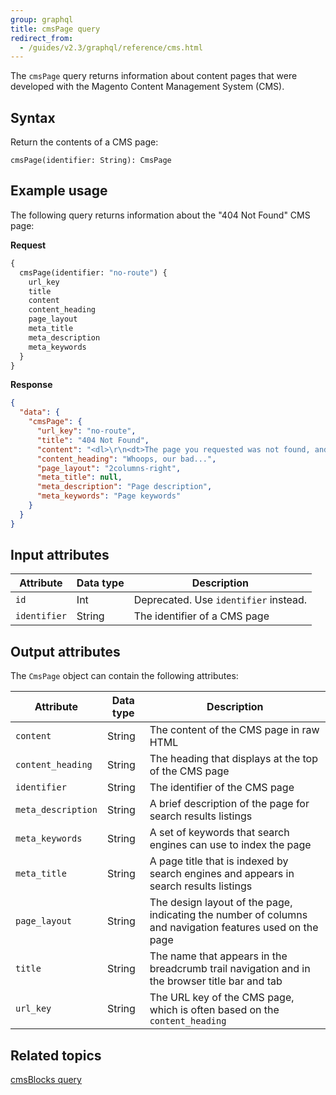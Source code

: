 ```yaml
---
group: graphql
title: cmsPage query
redirect_from:
  - /guides/v2.3/graphql/reference/cms.html
---
```


The `cmsPage` query returns information about content pages that were developed with the Magento Content Management System (CMS).

## Syntax

Return the contents of a CMS page:

`cmsPage(identifier: String): CmsPage`

## Example usage

The following query returns information about the "404 Not Found" CMS page:

**Request**

```graphql
{
  cmsPage(identifier: "no-route") {
    url_key
    title
    content
    content_heading
    page_layout
    meta_title
    meta_description
    meta_keywords
  }
}
```

**Response**

```json
{
  "data": {
    "cmsPage": {
      "url_key": "no-route",
      "title": "404 Not Found",
      "content": "<dl>\r\n<dt>The page you requested was not found, and we have a fine guess why.</dt>\r\n<dd>\r\n<ul class=\"disc\">\r\n<li>If you typed the URL directly, please make sure the spelling is correct.</li>\r\n<li>If you clicked on a link to get here, the link is outdated.</li>\r\n</ul></dd>\r\n</dl>\r\n<dl>\r\n<dt>What can you do?</dt>\r\n<dd>Have no fear, help is near! There are many ways you can get back on track with Magento Store.</dd>\r\n<dd>\r\n<ul class=\"disc\">\r\n<li><a href=\"#\" onclick=\"history.go(-1); return false;\">Go back</a> to the previous page.</li>\r\n<li>Use the search bar at the top of the page to search for your products.</li>\r\n<li>Follow these links to get you back on track!<br /><a href=\"http://magento2.vagrant193/\">Store Home</a> <span class=\"separator\">|</span> <a href=\"http://magento2.vagrant193/customer/account/\">My Account</a></li></ul></dd></dl>\r\n",
      "content_heading": "Whoops, our bad...",
      "page_layout": "2columns-right",
      "meta_title": null,
      "meta_description": "Page description",
      "meta_keywords": "Page keywords"
    }
  }
}
```

## Input attributes

Attribute | Data type | Description
--- | --- | ---
`id` | Int | Deprecated. Use `identifier` instead.
`identifier` | String | The identifier of a CMS page

## Output attributes

The `CmsPage` object can contain the following attributes:

Attribute | Data type | Description
--- | --- | ---
`content` | String | The content of the CMS page in raw HTML
`content_heading` | String | The heading that displays at the top of the CMS page
`identifier` | String | The identifier of the CMS page
`meta_description` | String | A brief description of the page for search results listings
`meta_keywords` | String | A set of keywords that search engines can use to index the page
`meta_title` | String | A page title that is indexed by search engines and appears in search results listings
`page_layout` | String | The design layout of the page, indicating the number of columns and navigation features used on the page
`title` | String | The name that appears in the breadcrumb trail navigation and in the browser title bar and tab
`url_key` |String | The URL key of the CMS page, which is often based on the `content_heading`

## Related topics

[cmsBlocks query]({{page.baseurl}}/graphql/queries/cms-blocks.html)
